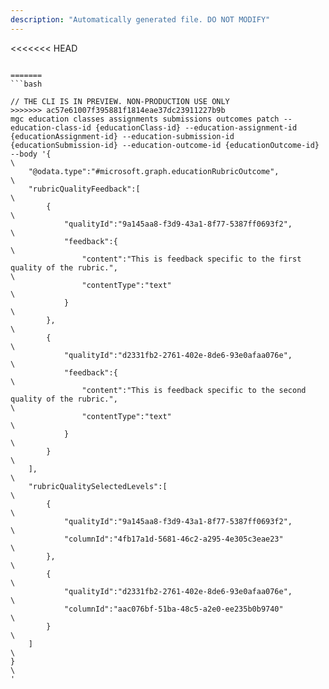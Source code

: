 ```yaml
---
description: "Automatically generated file. DO NOT MODIFY"
---
```


<<<<<<< HEAD
```cli

=======
```bash

// THE CLI IS IN PREVIEW. NON-PRODUCTION USE ONLY
>>>>>>> ac57e61007f395881f1814eae37dc23911227b9b
mgc education classes assignments submissions outcomes patch --education-class-id {educationClass-id} --education-assignment-id {educationAssignment-id} --education-submission-id {educationSubmission-id} --education-outcome-id {educationOutcome-id} --body '{\
    "@odata.type":"#microsoft.graph.educationRubricOutcome",\
    "rubricQualityFeedback":[\
        {\
            "qualityId":"9a145aa8-f3d9-43a1-8f77-5387ff0693f2",\
            "feedback":{\
                "content":"This is feedback specific to the first quality of the rubric.",\
                "contentType":"text"\
            }\
        },\
        {\
            "qualityId":"d2331fb2-2761-402e-8de6-93e0afaa076e",\
            "feedback":{\
                "content":"This is feedback specific to the second quality of the rubric.",\
                "contentType":"text"\
            }\
        }\
    ],\
    "rubricQualitySelectedLevels":[\
        {\
            "qualityId":"9a145aa8-f3d9-43a1-8f77-5387ff0693f2",\
            "columnId":"4fb17a1d-5681-46c2-a295-4e305c3eae23"\
        },\
        {\
            "qualityId":"d2331fb2-2761-402e-8de6-93e0afaa076e",\
            "columnId":"aac076bf-51ba-48c5-a2e0-ee235b0b9740"\
        }\
    ]\
}\
'

```